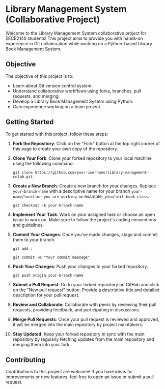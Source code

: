 # Library Management System (Collaborative Project)

Welcome to the Library Management System collaborative project for EECE2140 students! This project aims to provide you with hands-on experience in Git collaboration while working on a Python-based Library Book Management System.

## Objective
The objective of this project is to:

- Learn about Git version control system.
- Understand collaborative workflows using forks, branches, pull requests, and merging.
- Develop a Library Book Management System using Python.
- Gain experience working on a team project.

## Getting Started
To get started with this project, follow these steps:

1. **Fork the Repository**: Click on the "Fork" button at the top right corner of this page to create your own copy of the repository.

2. **Clone Your Fork**: Clone your forked repository to your local machine using the following command:

    ```git clone https://github.com/your-username/library-management-colab.git```

4. **Create a New Branch**: Create a new branch for your changes. Replace `your-branch-name` with a descriptive name for your branch `your-name/function-you-are-working-on` example: `john/init-book-class`.
   
    ```git checkout -b your-branch-name```

6. **Implement Your Task**: Work on your assigned task or choose an open issue to work on. Make sure to follow the project's coding conventions and guidelines.

7. **Commit Your Changes**: Once you've made changes, stage and commit them to your branch.
   
    ```git add .```
   
    ```git commit -m "Your commit message"```

9. **Push Your Changes**: Push your changes to your forked repository.
    
    ```git push origin your-branch-name```

11. **Submit a Pull Request**: Go to your forked repository on GitHub and click on the "New pull request" button. Provide a descriptive title and detailed description for your pull request. 

12. **Review and Collaborate**: Collaborate with peers by reviewing their pull requests, providing feedback, and participating in discussions.

13. **Merge Pull Requests**: Once your pull request is reviewed and approved, it will be merged into the main repository by project maintainers.

14. **Stay Updated**: Keep your forked repository in sync with the main repository by regularly fetching updates from the main repository and merging them into your fork.

## Contributing
Contributions to this project are welcome! If you have ideas for improvements or new features, feel free to open an issue or submit a pull request.  
